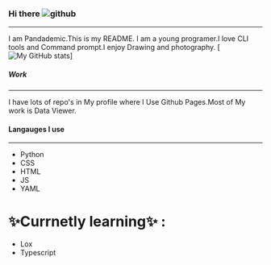 ### Hi there  ![github](https://img.shields.io/badge/GitHub-000000?style=for-the-badge&logo=GitHub&logoColor=white)
___
I am Pandademic.This is my README. I am a young programer.I love CLI tools and Command prompt.I enjoy Drawing and photography.
[![My GitHub stats](https://github-readme-stats.vercel.app/api?username=Pandademic)]

##### Work
_____
I have lots of  repo's in My profile where I Use Github Pages.Most of My work is Data Viewer.


#### Langauges I use
_____
- Python
- CSS
- HTML
- JS
- YAML
# ✨Currnetly learning✨ :
- Lox 
- Typescript
<!--
**Pandademic/Pandademic** is a ✨ _special_ ✨ repository because its `README.md` (this file) appears on your GitHub profile.

Here are some ideas to get you started:

- 🔭 I’m currently working on ...
- 🌱 I’m currently learning ...
- 👯 I’m looking to collaborate on ...
- 🤔 I’m looking for help with ...
- 💬 Ask me about ...
- 📫 How to reach me: ...
- 😄 Pronouns: ...
- ⚡ Fun fact: ...
-->
